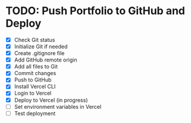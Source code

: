 # TODO: Push Portfolio to GitHub and Deploy

- [x] Check Git status
- [x] Initialize Git if needed
- [x] Create .gitignore file
- [x] Add GitHub remote origin
- [x] Add all files to Git
- [x] Commit changes
- [x] Push to GitHub
- [x] Install Vercel CLI
- [x] Login to Vercel
- [x] Deploy to Vercel (in progress)
- [ ] Set environment variables in Vercel
- [ ] Test deployment
